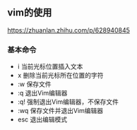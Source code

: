 ## vim的使用
https://zhuanlan.zhihu.com/p/628940845
### 基本命令
- i      当前光标位置插入文本
- x      删除当前光标所在位置的字符
- :w     保存文件
- :q     退出Vim编辑器
- :q!    强制退出Vim编辑器，不保存文件
- :wq    保存文件并退出Vim编辑器
- esc    退出编辑模式